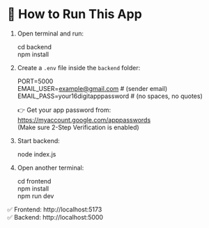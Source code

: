 # 🚀 How to Run This App

1. Open terminal and run:

   cd backend  
   npm install

2. Create a `.env` file inside the `backend` folder:

   PORT=5000  
   EMAIL_USER=example@gmail.com         # (sender email)  
   EMAIL_PASS=your16digitapppassword    # (no spaces, no quotes)

   👉 Get your app password from: https://myaccount.google.com/apppasswords  
   (Make sure 2-Step Verification is enabled)

3. Start backend:

   node index.js

4. Open another terminal:

   cd frontend  
   npm install  
   npm run dev

✅ Frontend: http://localhost:5173  
✅ Backend: http://localhost:5000
